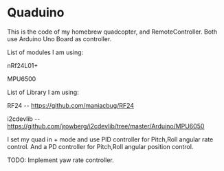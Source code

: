 Quaduino
====================

This is the code of my homebrew quadcopter, and RemoteController.
Both use Arduino Uno Board as controller.

List of modules I am using:

  nRf24L01+
  
  MPU6500
  
List of Library I am using:

  RF24 -- https://github.com/maniacbug/RF24
  
  i2cdevlib -- https://github.com/jrowberg/i2cdevlib/tree/master/Arduino/MPU6050
  

I set my quad in + mode and use PID controller for Pitch,Roll angular rate control.
And a PD controller for Pitch,Roll angular position control.


TODO:
  Implement yaw rate controller.
  
